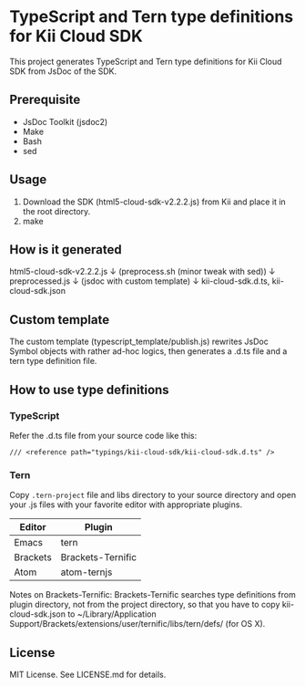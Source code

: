 # TypeScript and Tern type definitions for Kii Cloud SDK

This project generates TypeScript and Tern type definitions for Kii Cloud SDK from JsDoc of the SDK.

## Prerequisite

- JsDoc Toolkit (jsdoc2)
- Make
- Bash
- sed

## Usage

1. Download the SDK (html5-cloud-sdk-v2.2.2.js) from Kii and place it in the root directory.
2. make

## How is it generated

html5-cloud-sdk-v2.2.2.js
↓
(preprocess.sh (minor tweak with sed))
↓
preprocessed.js
↓
(jsdoc with custom template)
↓
kii-cloud-sdk.d.ts, kii-cloud-sdk.json

## Custom template

The custom template (typescript_template/publish.js) rewrites JsDoc Symbol objects with rather ad-hoc logics, then generates a .d.ts file and a tern type definition file.

## How to use type definitions

### TypeScript

Refer the .d.ts file from your source code like this:

```
/// <reference path="typings/kii-cloud-sdk/kii-cloud-sdk.d.ts" />
```

### Tern

Copy `.tern-project` file and libs directory to your source directory and open your .js files with your favorite editor with appropriate plugins.

Editor|Plugin
------|------
Emacs|tern
Brackets|Brackets-Ternific
Atom|atom-ternjs

Notes on Brackets-Ternific: Brackets-Ternific searches type definitions from plugin directory, not from the project directory, so that you have to copy kii-cloud-sdk.json to ~/Library/Application Support/Brackets/extensions/user/ternific/libs/tern/defs/ (for OS X).

## License

MIT License. See LICENSE.md for details.
